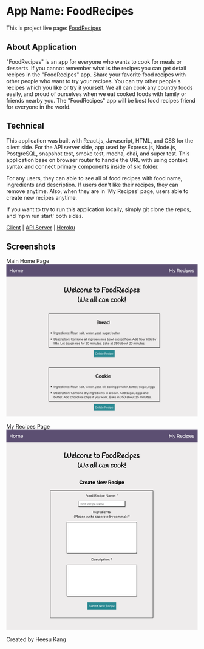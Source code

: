 # App Name: FoodRecipes

This is project live page: [FoodRecipes](https://foodrecipes.now.sh/)

## About Application

"FoodRecipes" is an app for everyone who wants to cook for meals or desserts. 
If you cannot remember what is the recipes you can get detail recipes in the "FoodRecipes" app.
Share your favorite food recipes with other people who want to try your recipes.
You can try other people's recipes which you like or try it yourself.
We all can cook any country foods easily, and proud of ourselves when we eat cooked foods with family or friends nearby you.
The "FoodRecipes" app will be best food recipes friend for everyone in the world.

## Technical

This application was built with React.js, Javascript, HTML, and CSS for the client side.
For the API server side, app used by Express.js, Node.js, PostgreSQL, snapshot test, smoke test, mocha, chai, and super test.
This application base on browser router to handle the URL with using context syntax and connect primary components inside of src folder.

For any users, they can able to see all of food recipes with food name, ingredients and description.
If users don't like their recipes, they can remove anytime.
Also, when they are in 'My Recipes' page, users able to create new recipes anytime.

If you want to try to run this application locally, simply git clone the repos, and 'npm run start' both sides.

[Client](https://github.com/hskang135/Food-Recipes-Client) | [API Server](https://github.com/hskang135/Food-Recipes-Server) | [Heroku](https://whispering-dawn-16121.herokuapp.com/)

## Screenshots

Main Home Page
![Main Home Page](./screenshot/home.png)

My Recipes Page
![My Recipes Page with Create New form](./screenshot/myrecipes.png)

Created by Heesu Kang
